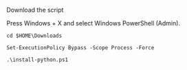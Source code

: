 Download the script

Press Windows + X and select Windows PowerShell (Admin).
```
cd $HOME\Downloads
```

```
Set-ExecutionPolicy Bypass -Scope Process -Force
```

```
.\install-python.ps1
```
